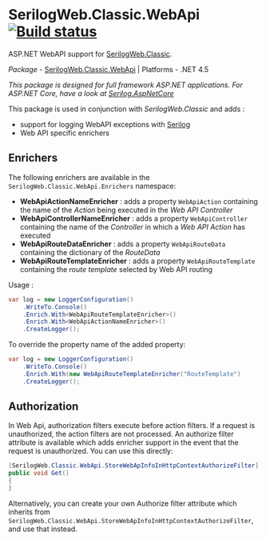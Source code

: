 # SerilogWeb.Classic.WebApi [![Build status](https://ci.appveyor.com/api/projects/status/np8pc8rde1kvj0h2/branch/master?svg=true)](https://ci.appveyor.com/project/serilog-web/classic-webapi/branch/master)

ASP.NET WebAPI support for [SerilogWeb.Classic](https://github.com/serilog-web/classic).

*Package* - <a href="https://www.nuget.org/packages/serilogweb.classic.webapi">SerilogWeb.Classic.WebApi</a> | Platforms - .NET 4.5

_This package is designed for full framework ASP.NET applications. For ASP.NET Core, have a look at [Serilog.AspNetCore](https://github.com/serilog/serilog-aspnetcore)_

This package is used in conjunction with _SerilogWeb.Classic_ and adds : 
- support for logging WebAPI exceptions with [Serilog](http://serilog.net)
- Web API specific enrichers

## Enrichers
The following enrichers are available in the `SerilogWeb.Classic.WebApi.Enrichers` namespace:
- **WebApiActionNameEnricher** : adds a property `WebApiAction` containing the name of the *Action* being executed in the *Web API Controller*
- **WebApiControllerNameEnricher** : adds a property `WebApiController` containing the name of the *Controller* in which a *Web API Action* has executed
- **WebApiRouteDataEnricher** : adds a property `WebApiRouteData` containing the dictionary of the *RouteData*
- **WebApiRouteTemplateEnricher** : adds a property `WebApiRouteTemplate` containing the *route template* selected by Web API routing


Usage : 

```csharp
var log = new LoggerConfiguration()
    .WriteTo.Console()
    .Enrich.With<WebApiRouteTemplateEnricher>()
    .Enrich.With<WebApiActionNameEnricher>()
    .CreateLogger();
```

To override the property name of the added property:

```csharp
var log = new LoggerConfiguration()
    .WriteTo.Console()
    .Enrich.With(new WebApiRouteTemplateEnricher("RouteTemplate")
    .CreateLogger();
```

## Authorization
In Web Api, authorization filters execute before action filters. If a request is unauthorized, the action filters are not processed.
An authorize filter attribute is available which adds enricher support in the event that the request is unauthorized. You can use this directly:
```csharp
[SerilogWeb.Classic.WebApi.StoreWebApInfoInHttpContextAuthorizeFilter]
public void Get()
{
}
```

Alternatively, you can create your own Authorize filter attribute which inherits from ```SerilogWeb.Classic.WebApi.StoreWebApInfoInHttpContextAuthorizeFilter```, and use that instead.